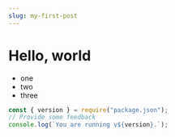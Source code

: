 ```yaml
---
slug: my-first-post
---
```


# Hello, world

- one
- two
- three

```javascript
const { version } = require("package.json");
// Provide some feedback
console.log(`You are running v${version}.`);
```
